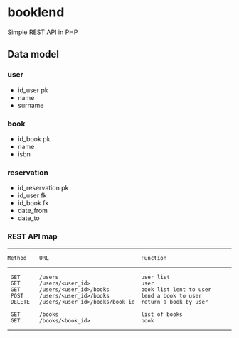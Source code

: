 # booklend

Simple REST API in PHP


## Data model


### user
* id_user pk
* name
* surname

### book
* id_book pk
* name
* isbn

### reservation
* id_reservation pk
* id_user fk
* id_book fk
* date_from
* date_to


### REST API map
   -----------------------------------------------------------------
    Method    URL                             Function
   --------- ------------------------------- -----------------------
     GET      /users                          user list
     GET      /users/<user_id>                user
     GET      /users/<user_id>/books          book list lent to user
     POST     /users/<user_id>/books          lend a book to user
     DELETE   /users/<user_id>/books/book_id  return a book by user

     GET      /books                          list of books
     GET      /books/<book_id>                book
   -----------------------------------------------------------------
